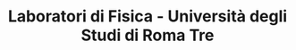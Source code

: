 ---
title: "Laboratori di Fisica - Università degli Studi di Roma Tre"
address: "Via della Vasca Navale, 84, Roma"
type: "Laboratori" 
lat: "41.85674020629887"
lng: "12.467169916246624"
image: "images/locations/dip_astrogarden2.webp"
website: "https://matematicafisica.uniroma3.it/"
---